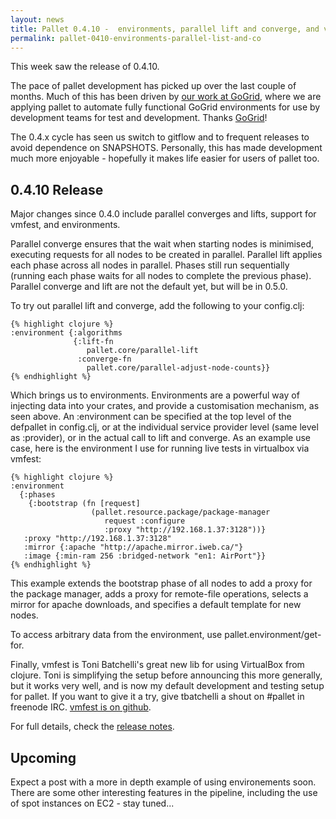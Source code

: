 ```yaml
---
layout: news
title: Pallet 0.4.10 -  environments, parallel lift and converge, and virtualbox too!
permalink: pallet-0410-environments-parallel-list-and-co
---
```


This week saw the release of 0.4.10.

The pace of pallet development has picked up over the last couple of months.
Much of this has been driven by
[our work at GoGrid](http://blog.gogrid.com/2011/02/08/agile-development-at-gogrid-with-pallet-and-jclouds-presentation/),
where we are applying pallet to automate fully functional GoGrid environments
for use by development teams for test and development. Thanks
[GoGrid](htp://gogrid.com)!

The 0.4.x cycle has seen us switch to gitflow and to frequent releases to avoid
dependence on SNAPSHOTS. Personally, this has made development much more
enjoyable - hopefully it makes life easier for users of pallet too.

## 0.4.10 Release

Major changes since 0.4.0 include parallel converges and lifts, support for
vmfest, and environments.

Parallel converge ensures that the wait when starting nodes is minimised,
executing requests for all nodes to be created in parallel. Parallel lift
applies each phase across all nodes in parallel. Phases still run sequentially
(running each phase waits for all nodes to complete the previous
phase). Parallel converge and lift are not the default yet, but will be in
0.5.0.

To try out parallel lift and converge, add the following to your config.clj:

    {% highlight clojure %}
    :environment {:algorithms
                  {:lift-fn 
                     pallet.core/parallel-lift
                   :converge-fn 
                     pallet.core/parallel-adjust-node-counts}}
    {% endhighlight %}

Which brings us to environments. Environments are a powerful way of injecting
data into your crates, and provide a customisation mechanism, as seen above.  An
:environment can be specified at the top level of the defpallet in config.clj,
or at the individual service provider level (same level as :provider), or in the
actual call to lift and converge. As an example use case, here is the
environment I use for running live tests in virtualbox via vmfest:

    {% highlight clojure %}
    :environment
      {:phases
        {:bootstrap (fn [request]
                      (pallet.resource.package/package-manager
                         request :configure
                         :proxy "http://192.168.1.37:3128"))}
       :proxy "http://192.168.1.37:3128"
       :mirror {:apache "http://apache.mirror.iweb.ca/"}
       :image {:min-ram 256 :bridged-network "en1: AirPort"}}
    {% endhighlight %}

This example extends the bootstrap phase of all nodes to add a proxy for the
package manager, adds a proxy for remote-file operations, selects a mirror for
apache downloads, and specifies a default template for new nodes.

To access arbitrary data from the environment, use pallet.environment/get-for.

Finally, vmfest is Toni Batchelli's great new lib for using VirtualBox from
clojure.  Toni is simplifying the setup before announcing this more generally,
but it works very well, and is now my default development and testing setup for
pallet. If you want to give it a try, give tbatchelli a shout on #pallet in
freenode IRC.  [vmfest is on github](https://github.com/tbatchelli/vmfest).

For full details, check the [release notes](https://github.com/pallet/pallet/wiki/ReleaseNotes).

## Upcoming

Expect a post with a more in depth example of using environements soon.  There
are some other interesting features in the pipeline, including the use of spot
instances on EC2 - stay tuned...
